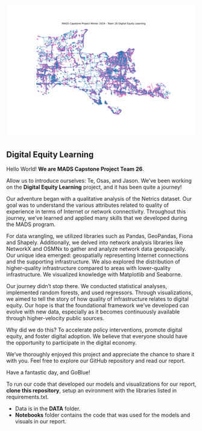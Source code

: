 ![Image for readme in git hub - decorative](images/project_plot.png)

## Digital Equity Learning

Hello World! **We are MADS Capstone Project Team 26**. 

Allow us to introduce ourselves: Te, Osas, and Jason. We’ve been working on the **Digital Equity Learning** project, and it has been quite a journey!

Our adventure began with a qualitative analysis of the Netrics dataset. Our goal was to understand the various attributes related to quality of experience in terms of Internet or network connectivity. Throughout this journey, we’ve learned and applied many skills that we developed during the MADS program.

For data wrangling, we utilized libraries such as Pandas, GeoPandas, Fiona and Shapely. Additionally, we delved into network analysis libraries like NetworkX and OSMNx to gather and analyze network data geospacially. Our unique idea emerged: geospatially representing Internet connections and the supporting infrastructure. We also explored the distribution of higher-quality infrastructure compared to areas with lower-quality infrastructure. We visualized knowledge with Matplotlib and Seaborne.

Our journey didn’t stop there. We conducted statistical analyses, implemented random forests, and used regressors. Through visualizations, we aimed to tell the story of how quality of infrastructure relates to digital equity. Our hope is that the foundational framework we’ve developed can evolve with new data, especially as it becomes continuously available through higher-velocity public sources.

Why did we do this? To accelerate policy interventions, promote digital equity, and foster digital adoption. We believe that everyone should have the opportunity to participate in the digital economy.

We’ve thoroughly enjoyed this project and appreciate the chance to share it with you. Feel free to explore our GitHub repository and read our report. 

Have a fantastic day, and GoBlue!


To run our code that developed our models and visualizations for our report, **clone this repository**, setup an evironment with the libraries listed in requirements.txt.

- Data is in the **DATA** folder.
- **Notebooks** folder contains the code that was used for the models and visuals in our report.

